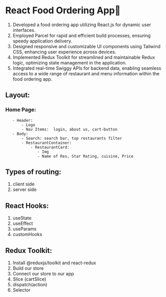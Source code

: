 # React Food Ordering App🚀


1. Developed a food ordering app utilizing React.js for dynamic user interfaces.
2. Employed Parcel for rapid and efficient build processes, ensuring speedy application delivery.
3. Designed responsive and customizable UI components using Tailwind CSS, enhancing user experience across devices.
4. Implemented Redux Toolkit for streamlined and maintainable Redux logic, optimizing state management in the application.
5. Integrated real-time Swiggy APIs for backend data, enabling seamless access to a wide range of restaurant and menu information within the food ordering app.

## Layout: 

  ### Home Page: 
       - Header:
           - Logo
           - Nav Items:  login, about us, cart-button
       - Body:
           - Search: search bar, top restaurants filter
           - RestaurantContainer:
               - RestaurantCard:
                  - Img
                  - Name of Res, Star Rating, cuisine, Price

## Types of routing:
  1. client side
  2. server side

## React Hooks:
  1. useState
  2. useEffect
  3. useParams
  4. customHooks

## Redux Toolkit: 
  1. Install @reduxjs/toolkit and react-redux
  2. Build our store
  3. Connect our store to our app
  4. Slice (cartSlice)
  5. dispatch(action)
  6. Selector
      
